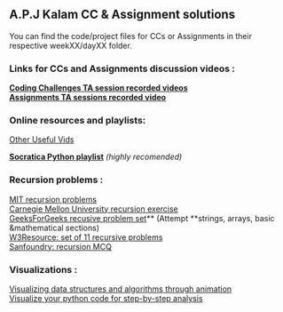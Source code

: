 ## A.P.J Kalam CC & Assignment solutions

You can find the code/project files for CCs or Assignments in their respective weekXX/dayXX folder.

### Links for CCs and Assignments discussion videos :

**[Coding Challenges TA session recorded videos](https://drive.google.com/drive/folders/1HHdeUZZGxVNMjWSCGfFB_9LcMNTb2qEW)**  
**[Assignments TA sessions recorded video](https://drive.google.com/drive/folders/14yF4V2XDqXoKKdSZLMXRQ6F0txMJNb8A)**

### Online resources and playlists: 

[Other Useful Vids](https://drive.google.com/drive/folders/16hsKcG3xVwg0myZTQAAU9KZ8X0K2of66?usp=sharing)

**[Socratica Python playlist](https://www.youtube.com/redirect?event=video_description&redir_token=QUFFLUhqbmhqTkpmTFpPYUpacHJheXpnX2p2b3dURFVVQXxBQ3Jtc0tuS0NUTVJfbHp2VzV3UXM4NmFseVRmdzA4b0ZBZ19CSGdWUEpHUVFjeEFBMW1Cb2FZcllnTzFqZkpVRTliaWNMSGhxM3BIWVFFRlFQNUNQUk9kdkpwQ1gySjl5cXBrZG9tZmg1RFpseDgzdl80bzVwRQ&q=http%3A%2F%2Fbit.ly%2FPythonHelloWorld)** *(highly recomended)*






### Recursion problems :

[MIT recursion problems](https://ocw.mit.edu/courses/electrical-engineering-and-computer-science/6-189-a-gentle-introduction-to-programming-using-python-january-iap-2011/lectures/MIT6_189IAP11_rec_problems.pdf)  
[Carnegie Mellon University recursion exercise](http://www.cs.cmu.edu/~tcortina/activate/ct/lab8ques.pdf)  
[GeeksForGeeks recusive problem set](https://www.geeksforgeeks.org/recursion-practice-problems-solutions/)** (Attempt **strings, arrays, basic &mathematical sections)  
[W3Resource: set of 11 recursive problems](https://www.w3resource.com/python-exercises/data-structures-and-algorithms/python-recursion.php)  
[Sanfoundry: recursion MCQ](https://www.sanfoundry.com/python-questions-answers-recursion/)

### Visualizations :

[Visualizing data structures and algorithms through animation](https://visualgo.net/en)  
[Visualize your python code for step-by-step analysis](http://www.pythontutor.com/visualize.html#mode=edit)
